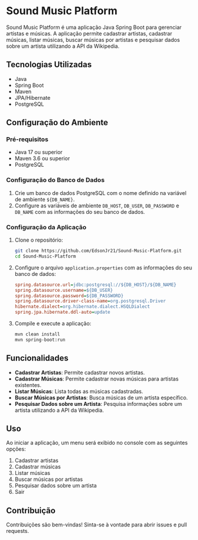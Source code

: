 # Sound Music Platform

Sound Music Platform é uma aplicação Java Spring Boot para gerenciar artistas e músicas. A aplicação permite cadastrar artistas, cadastrar músicas, listar músicas, buscar músicas por artistas e pesquisar dados sobre um artista utilizando a API da Wikipedia.

## Tecnologias Utilizadas

- Java
- Spring Boot
- Maven
- JPA/Hibernate
- PostgreSQL

## Configuração do Ambiente

### Pré-requisitos

- Java 17 ou superior
- Maven 3.6 ou superior
- PostgreSQL

### Configuração do Banco de Dados

1. Crie um banco de dados PostgreSQL com o nome definido na variável de ambiente `${DB_NAME}`.
2. Configure as variáveis de ambiente `DB_HOST`, `DB_USER`, `DB_PASSWORD` e `DB_NAME` com as informações do seu banco de dados.

### Configuração da Aplicação

1. Clone o repositório:
    ```sh
    git clone https://github.com/EdsonJr21/Sound-Music-Platform.git
    cd Sound-Music-Platform
    ```

2. Configure o arquivo `application.properties` com as informações do seu banco de dados:
    ```ini
    spring.datasource.url=jdbc:postgresql://${DB_HOST}/${DB_NAME}
    spring.datasource.username=${DB_USER}
    spring.datasource.password=${DB_PASSWORD}
    spring.datasource.driver-class-name=org.postgresql.Driver
    hibernate.dialect=org.hibernate.dialect.HSQLDialect
    spring.jpa.hibernate.ddl-auto=update
    ```

3. Compile e execute a aplicação:
    ```sh
    mvn clean install
    mvn spring-boot:run
    ```

## Funcionalidades

- **Cadastrar Artistas**: Permite cadastrar novos artistas.
- **Cadastrar Músicas**: Permite cadastrar novas músicas para artistas existentes.
- **Listar Músicas**: Lista todas as músicas cadastradas.
- **Buscar Músicas por Artistas**: Busca músicas de um artista específico.
- **Pesquisar Dados sobre um Artista**: Pesquisa informações sobre um artista utilizando a API da Wikipedia.

## Uso

Ao iniciar a aplicação, um menu será exibido no console com as seguintes opções:

1. Cadastrar artistas
2. Cadastrar músicas
3. Listar músicas
4. Buscar músicas por artistas
5. Pesquisar dados sobre um artista
9. Sair

## Contribuição

Contribuições são bem-vindas! Sinta-se à vontade para abrir issues e pull requests.
